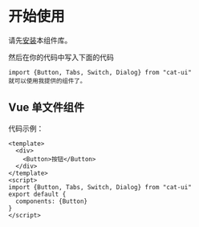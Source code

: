 # 开始使用
请先[安装](#/install)本组件库。

然后在你的代码中写入下面的代码
```
import {Button, Tabs, Switch, Dialog} from "cat-ui"
就可以使用我提供的组件了。
```
## Vue 单文件组件
代码示例：

```
<template>
  <div>
    <Button>按钮</Button>
  </div>
</template>
<script>
import {Button, Tabs, Switch, Dialog} from "cat-ui"
export default {
  components: {Button}
}
</script>
```